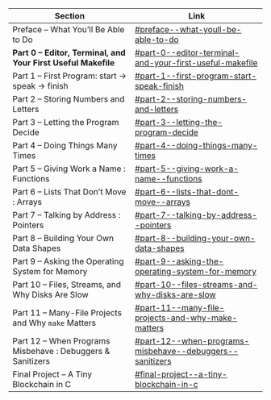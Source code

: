 | Section                                                       | Link                                                                                                                 |
| ------------------------------------------------------------- | -------------------------------------------------------------------------------------------------------------------- |
| Preface – What You’ll Be Able to Do                           | [#preface--what-youll-be-able-to-do](#preface--what-youll-be-able-to-do)                                             |
| **Part 0 – Editor, Terminal, and Your First Useful Makefile** | [#part-0--editor-terminal-and-your-first-useful-makefile](#part-0--editor-terminal-and-your-first-useful-makefile)   |
| Part 1 – First Program: start → speak → finish                | [#part-1--first-program-start-speak-finish](#part-1--first-program-start-speak-finish)                               |
| Part 2 – Storing Numbers and Letters                          | [#part-2--storing-numbers-and-letters](#part-2--storing-numbers-and-letters)                                         |
| Part 3 – Letting the Program Decide                           | [#part-3--letting-the-program-decide](#part-3--letting-the-program-decide)                                           |
| Part 4 – Doing Things Many Times                              | [#part-4--doing-things-many-times](#part-4--doing-things-many-times)                                                 |
| Part 5 – Giving Work a Name : Functions                       | [#part-5--giving-work-a-name--functions](#part-5--giving-work-a-name--functions)                                     |
| Part 6 – Lists That Don’t Move : Arrays                       | [#part-6--lists-that-dont-move--arrays](#part-6--lists-that-dont-move--arrays)                                       |
| Part 7 – Talking by Address : Pointers                        | [#part-7--talking-by-address--pointers](#part-7--talking-by-address--pointers)                                       |
| Part 8 – Building Your Own Data Shapes                        | [#part-8--building-your-own-data-shapes](#part-8--building-your-own-data-shapes)                                     |
| Part 9 – Asking the Operating System for Memory               | [#part-9--asking-the-operating-system-for-memory](#part-9--asking-the-operating-system-for-memory)                   |
| Part 10 – Files, Streams, and Why Disks Are Slow              | [#part-10--files-streams-and-why-disks-are-slow](#part-10--files-streams-and-why-disks-are-slow)                     |
| Part 11 – Many-File Projects and Why `make` Matters           | [#part-11--many-file-projects-and-why-make-matters](#part-11--many-file-projects-and-why-make-matters)               |
| Part 12 – When Programs Misbehave : Debuggers & Sanitizers    | [#part-12--when-programs-misbehave--debuggers--sanitizers](#part-12--when-programs-misbehave--debuggers--sanitizers) |
| Final Project – A Tiny Blockchain in C                        | [#final-project--a-tiny-blockchain-in-c](#final-project--a-tiny-blockchain-in-c)                                     |
